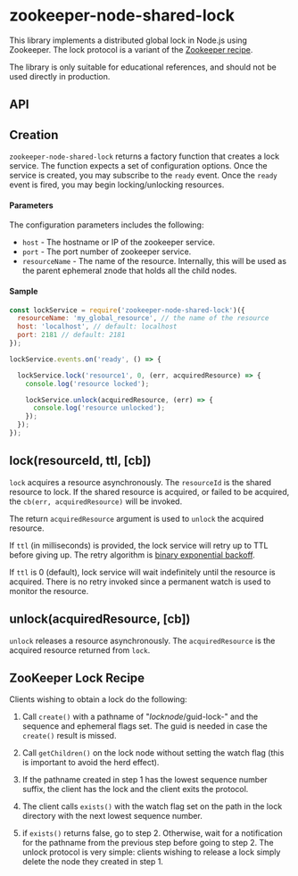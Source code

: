 # zookeeper-node-shared-lock

This library implements a distributed global lock in Node.js using Zookeeper. The lock protocol is a variant of the [Zookeeper recipe](https://zookeeper.apache.org/doc/r3.3.5/recipes.html#sc_recipes_Locks).

The library is only suitable for educational references, and should not be used directly in production.

## API

## Creation
`zookeeper-node-shared-lock` returns a factory function that creates a lock service. The
function expects a set of configuration options. Once the service is created, you may subscribe to the `ready` event. Once the `ready` event is fired, you may begin locking/unlocking resources.

#### Parameters
The configuration parameters includes the following:
 - `host` - The hostname or IP of the zookeeper service.
 - `port` - The port number of zookeeper service.
 - `resourceName` - The name of the resource. Internally, this will be used as the parent ephemeral znode that holds all the child nodes.

#### Sample

```js
const lockService = require('zookeeper-node-shared-lock')({
  resourceName: 'my_global_resource', // the name of the resource
  host: 'localhost', // default: localhost
  port: 2181 // default: 2181
});

lockService.events.on('ready', () => {

  lockService.lock('resource1', 0, (err, acquiredResource) => {
    console.log('resource locked');

    lockService.unlock(acquiredResource, (err) => {
      console.log('resource unlocked');
    });
  });
});
```

## lock(resourceId, ttl, [cb])

`lock` acquires a resource asynchronously. The `resourceId` is the shared resource to lock. If the shared resource is acquired, or failed to be acquired, the `cb(err, acquiredResource)` will be invoked.

The return `acquiredResource` argument is used to `unlock` the acquired resource.

If `ttl` (in milliseconds) is provided, the lock service will retry up to TTL before giving up. The retry algorithm is [binary exponential backoff](https://en.wikipedia.org/wiki/Exponential_backoff).

If `ttl` is 0 (default), lock service will wait indefinitely until the resource is acquired. There is no retry invoked since a permanent watch is used to monitor the resource.

## unlock(acquiredResource, [cb])

`unlock` releases a resource asynchronously. The `acquiredResource` is the acquired resource returned from `lock`.

## ZooKeeper Lock Recipe

Clients wishing to obtain a lock do the following:

1. Call `create()` with a pathname of "_locknode_/guid-lock-" and the sequence and ephemeral flags set. The guid is needed in case the `create()` result is missed.

1. Call `getChildren()` on the lock node without setting the watch flag (this is important to avoid the herd effect).

1. If the pathname created in step 1 has the lowest sequence number suffix, the client has the lock and the client exits the protocol.

1. The client calls `exists()` with the watch flag set on the path in the lock directory with the next lowest sequence number.

1. if `exists()` returns false, go to step 2. Otherwise, wait for a notification for the pathname from the previous step before going to step 2.
The unlock protocol is very simple: clients wishing to release a lock simply delete the node they created in step 1.
